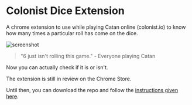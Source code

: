 # Colonist Dice Extension
A chrome extension to use while playing Catan online (colonist.io) to know how many times a particular roll has come on the dice.

![screenshot](https://i.ibb.co/VqR5SBx/screenshot.png)

> "6 just isn't rolling this game." - Everyone playing Catan

Now you can actually check if it is or isn't.

The extension is still in review on the Chrome Store. 

Until then, you can download the repo and follow the [instructions given here](https://www.cnet.com/how-to/how-to-install-chrome-extensions-manually/).
